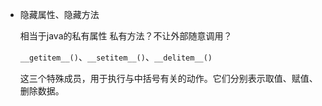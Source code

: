 -   隐藏属性、隐藏方法
    
    相当于java的私有属性 私有方法？不让外部随意调用？
    
    `__getitem__()`、`__setitem__()`、`__delitem__()`
    
    这三个特殊成员，用于执行与中括号有关的动作。它们分别表示取值、赋值、删除数据。
